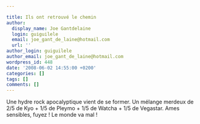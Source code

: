 ```yaml
---

title: Ils ont retrouvé le chemin
author:
  display_name: Joe Gantdelaine
  login: guiguilele
  email: joe_gant_de_laine@hotmail.com
  url: ''
author_login: guiguilele
author_email: joe_gant_de_laine@hotmail.com
wordpress_id: 448
date: '2008-06-02 14:55:00 +0200'
categories: []
tags: []
comments: []
---
```

Une hydre rock apocalyptique vient de se former. Un mélange merdeux de 2/5 de Kyo + 1/5 de Pleymo + 1/5 de Watcha + 1/5 de Vegastar. Ames sensibles, fuyez ! Le monde va mal !
